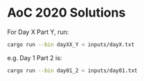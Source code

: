 AoC 2020 Solutions
==================

For Day X Part Y, run:
```sh
cargo run --bin dayXX_Y < inputs/dayX.txt
```

e.g. Day 1 Part 2 is:
```bash
cargo run --bin day01_2 < inputs/day01.txt
```